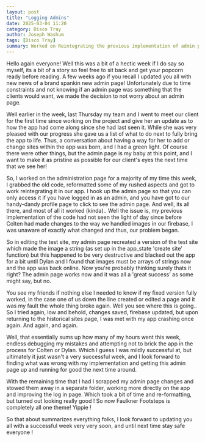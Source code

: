 ```yaml
---
layout: post
title: "Logging Admins"
date: 2025-03-04 11:20
category: Disco Tray
author: Joseph Washum
tags: [Disco Tray]
summary: Worked on Reintegrating the previous implementation of admin page that was never merged, ran into some issues, but finished strong with adding new life to the log in page!
---
```

Hello again everyone! Well this was a bit of a hectic week if I do say so myself, its a bit of a story so feel free to sit back and get your popcorn ready before reading. A few weeks ago if you recall I updated you all with new news of a brand spankin new admin page! Unfortunately due to time constraints and not knowing if an admin page was something that the clients would want, we made the decision to not worry about an admin page.

Well earlier in the week, last Thursday my team and I went to meet our client for the first time since working on the project and give her an update as to how the app had come along since she had last seen it. While she was very pleased with our progress she gave us a list of what to do next to fully bring the app to life. Thus, a conversation about having a way for her to add or change sites within the app was born, and I had a green light. Of course there were other things, but the admin page is my baby at this point, and I want to make it as pristine as possible for our client's eyes the next time that we see her!

So, I worked on the administration page for a majority of my time this week, I grabbed the old code, reformatted some of my rushed aspects and got to work reintegrating it in our app. I hook up the admin page so that you can only access it if you have logged in as an admin, and you have got to our handy-dandy profile page to click to see the admin page. And well, its all there, and most of all it worked (kinda).. Well the issue is, my previous implementation of the code had not seen the light of day since before Colten had made changes to the way we handled images in our firebase, I was unaware of exactly what changed and thus, our problem began.

So in editing the test site, my admin page recreated a version of the test site which made the image a string (as set up in the app_state 'create site' function) but this happened to be very destructive and blacked out the app for a bit until Dylan and I found that images must be arrays of strings now and the app was back online. Now you're probably thinking surely thats it right? The admin page works now and it was all a 'great success' as some might say, but no.

You see my friends if nothing else I needed to know if my fixed version fully worked, in the case one of us down the line created or edited a page and it was my fault the whole thing broke again. Well you see where this is going.. So I tried again, low and behold, changes saved, firebase updated, but upon returning to the historical sites page, I was met with my app crashing once again. And again, and again.

Well, that essentially sums up how many of my hours went this week, endless debugging my mistakes and attempting not to brick the app in the process for Colten or Dylan. Which I guess I was mildly successful at, but ultimately it just wasn't a very successful week, and I look forward to finding what was wrong with my implementation and getting this admin page up and running for good the next time around.

With the remaining time that I had I scrapped my admin page changes and stowed them away in a separate folder, working more directly on the app and improving the log in page. Which took a bit of time and re-formatting, but turned out looking really good ! So now Faulkner Footsteps is completely all one theme! Yippie !

So that about summarizes everything folks, I look forward to updating you all with a successful week very very soon, and until next time stay safe everyone !